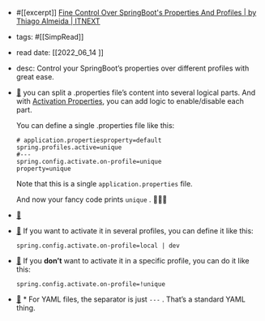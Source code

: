 - #[[excerpt]] [Fine Control Over SpringBoot's Properties And Profiles | by Thiago Almeida | ITNEXT](https://itnext.io/fine-control-over-springboots-properties-and-profiles-25068bf25f1f)
- tags: #[[SimpRead]]
- read date: [[2022_06_14  ]]
- desc: Control your SpringBoot’s properties over different profiles with great ease.
- [📌](<http://localhost:7026/reading/14?title=Fine Control Over SpringBoot's Properties And Profiles - by Thiago Almeida - ITNEXT#id=1655189644331>)  you can split a .properties file’s content into several logical parts. And with [Activation Properties](https://docs.spring.io/spring-boot/docs/current/reference/htmlsingle/#features.external-config.files.activation-properties), you can add logic to enable/disable each part.
  
  You can define a single .properties file like this:
  
  ```
  # application.propertiesproperty=default
  spring.profiles.active=unique
  #---
  spring.config.activate.on-profile=unique
  property=unique
  ```
  
  Note that this is a single `application.properties` file.
  
  And now your fancy code prints `unique` . 🎉🎉🎉
- [📌](<http://localhost:7026/reading/14?title=Fine Control Over SpringBoot's Properties And Profiles - by Thiago Almeida - ITNEXT#id=1655189658107>)
- [📌](<http://localhost:7026/reading/14?title=Fine Control Over SpringBoot's Properties And Profiles - by Thiago Almeida - ITNEXT#id=1655189669338>)  If you want to activate it in several profiles, you can define it like this:
  
  ```
  spring.config.activate.on-profile=local | dev
  ```
- [📌](<http://localhost:7026/reading/14?title=Fine Control Over SpringBoot's Properties And Profiles - by Thiago Almeida - ITNEXT#id=1655189675569>)  If you **don’t** want to activate it in a specific profile, you can do it like this:
  
  ```
  spring.config.activate.on-profile=!unique
  ```
- [📌](<http://localhost:7026/reading/14?title=Fine Control Over SpringBoot's Properties And Profiles - by Thiago Almeida - ITNEXT#id=1655189682954>)  *   For YAML files, the separator is just `---` . That’s a standard YAML thing.